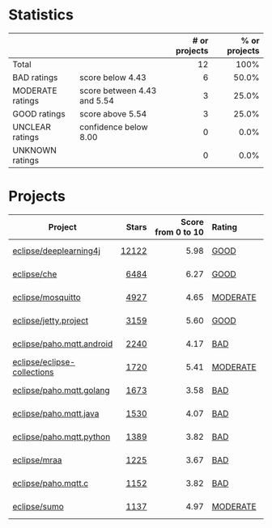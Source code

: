 # Statistics

|                  |                                                         | # or projects             |  % or projects              |
| :--------------- | :------------------------------------------------------ | ------------------------: | --------------------------: |
| Total            |                                                         | 12      |                        100% |
| BAD ratings      | score below 4.43                        | 6      |      50.0% |
| MODERATE ratings | score between 4.43 and 5.54 | 3 | 25.0% |
| GOOD ratings     | score above 5.54                            | 3     |     25.0% |
| UNCLEAR ratings  | confidence below 8.00                    | 0  |  0.0% |
| UNKNOWN ratings  |                                                         | 0  |  0.0% |

# Projects

| Project | Stars | Score<br>from&nbsp;0&nbsp;to&nbsp;10 | Rating | Confidence | Last<br>updated |
| ------- | ----: | -----------------------------------: | :----- | :--------- | --------------- |
| [eclipse/deeplearning4j](eclipse/deeplearning4j.md) | [12122](https://github.com/eclipse/deeplearning4j) | 5.98 | [GOOD](eclipse/deeplearning4j.md) | 10.00 | Jul 23, 2021 |
| [eclipse/che](eclipse/che.md) | [6484](https://github.com/eclipse/che) | 6.27 | [GOOD](eclipse/che.md) | 10.00 | Jul 23, 2021 |
| [eclipse/mosquitto](eclipse/mosquitto.md) | [4927](https://github.com/eclipse/mosquitto) | 4.65 | [MODERATE](eclipse/mosquitto.md) | 10.00 | Jul 23, 2021 |
| [eclipse/jetty.project](eclipse/jetty.project.md) | [3159](https://github.com/eclipse/jetty.project) | 5.60 | [GOOD](eclipse/jetty.project.md) | 10.00 | Jul 23, 2021 |
| [eclipse/paho.mqtt.android](eclipse/paho.mqtt.android.md) | [2240](https://github.com/eclipse/paho.mqtt.android) | 4.17 | [BAD](eclipse/paho.mqtt.android.md) | 10.00 | Jul 23, 2021 |
| [eclipse/eclipse-collections](eclipse/eclipse-collections.md) | [1720](https://github.com/eclipse/eclipse-collections) | 5.41 | [MODERATE](eclipse/eclipse-collections.md) | 10.00 | Jul 23, 2021 |
| [eclipse/paho.mqtt.golang](eclipse/paho.mqtt.golang.md) | [1673](https://github.com/eclipse/paho.mqtt.golang) | 3.58 | [BAD](eclipse/paho.mqtt.golang.md) | 9.87 | Jul 23, 2021 |
| [eclipse/paho.mqtt.java](eclipse/paho.mqtt.java.md) | [1530](https://github.com/eclipse/paho.mqtt.java) | 4.07 | [BAD](eclipse/paho.mqtt.java.md) | 10.00 | Jul 23, 2021 |
| [eclipse/paho.mqtt.python](eclipse/paho.mqtt.python.md) | [1389](https://github.com/eclipse/paho.mqtt.python) | 3.82 | [BAD](eclipse/paho.mqtt.python.md) | 10.00 | Jul 23, 2021 |
| [eclipse/mraa](eclipse/mraa.md) | [1225](https://github.com/eclipse/mraa) | 3.67 | [BAD](eclipse/mraa.md) | 10.00 | Jul 23, 2021 |
| [eclipse/paho.mqtt.c](eclipse/paho.mqtt.c.md) | [1152](https://github.com/eclipse/paho.mqtt.c) | 3.82 | [BAD](eclipse/paho.mqtt.c.md) | 10.00 | Jul 23, 2021 |
| [eclipse/sumo](eclipse/sumo.md) | [1137](https://github.com/eclipse/sumo) | 4.97 | [MODERATE](eclipse/sumo.md) | 10.00 | Jul 23, 2021 |

